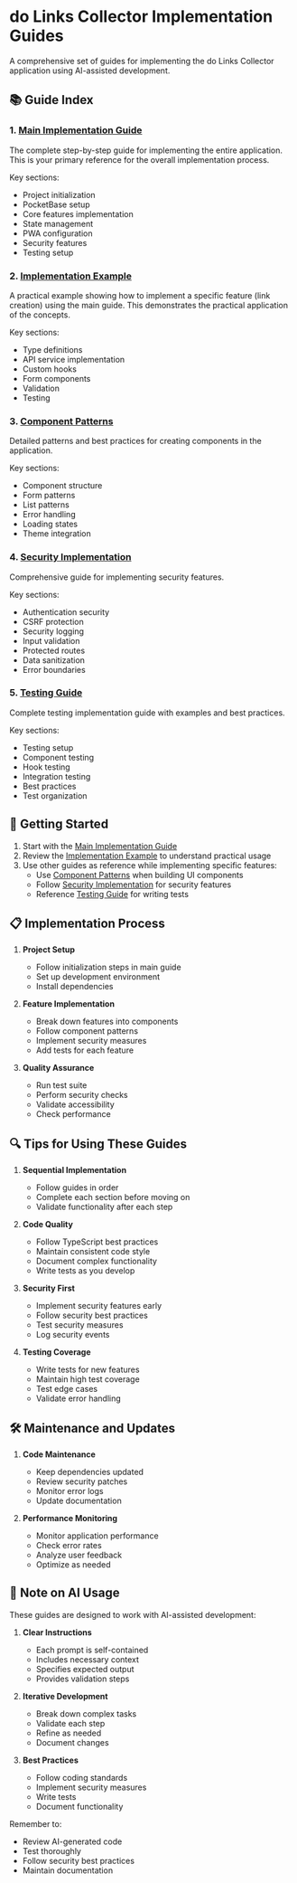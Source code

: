 # do Links Collector Implementation Guides

A comprehensive set of guides for implementing the do Links Collector application using AI-assisted development.

## 📚 Guide Index

### 1. [Main Implementation Guide](prompt_guide.md)
The complete step-by-step guide for implementing the entire application. This is your primary reference for the overall implementation process.

Key sections:
- Project initialization
- PocketBase setup
- Core features implementation
- State management
- PWA configuration
- Security features
- Testing setup

### 2. [Implementation Example](implementation_example.md)
A practical example showing how to implement a specific feature (link creation) using the main guide. This demonstrates the practical application of the concepts.

Key sections:
- Type definitions
- API service implementation
- Custom hooks
- Form components
- Validation
- Testing

### 3. [Component Patterns](component_patterns.md)
Detailed patterns and best practices for creating components in the application.

Key sections:
- Component structure
- Form patterns
- List patterns
- Error handling
- Loading states
- Theme integration

### 4. [Security Implementation](security_implementation.md)
Comprehensive guide for implementing security features.

Key sections:
- Authentication security
- CSRF protection
- Security logging
- Input validation
- Protected routes
- Data sanitization
- Error boundaries

### 5. [Testing Guide](testing_guide.md)
Complete testing implementation guide with examples and best practices.

Key sections:
- Testing setup
- Component testing
- Hook testing
- Integration testing
- Best practices
- Test organization

## 🚀 Getting Started

1. Start with the [Main Implementation Guide](prompt_guide.md)
2. Review the [Implementation Example](implementation_example.md) to understand practical usage
3. Use other guides as reference while implementing specific features:
   - Use [Component Patterns](component_patterns.md) when building UI components
   - Follow [Security Implementation](security_implementation.md) for security features
   - Reference [Testing Guide](testing_guide.md) for writing tests

## 📋 Implementation Process

1. **Project Setup**
   - Follow initialization steps in main guide
   - Set up development environment
   - Install dependencies

2. **Feature Implementation**
   - Break down features into components
   - Follow component patterns
   - Implement security measures
   - Add tests for each feature

3. **Quality Assurance**
   - Run test suite
   - Perform security checks
   - Validate accessibility
   - Check performance

## 🔍 Tips for Using These Guides

1. **Sequential Implementation**
   - Follow guides in order
   - Complete each section before moving on
   - Validate functionality after each step

2. **Code Quality**
   - Follow TypeScript best practices
   - Maintain consistent code style
   - Document complex functionality
   - Write tests as you develop

3. **Security First**
   - Implement security features early
   - Follow security best practices
   - Test security measures
   - Log security events

4. **Testing Coverage**
   - Write tests for new features
   - Maintain high test coverage
   - Test edge cases
   - Validate error handling

## 🛠 Maintenance and Updates

1. **Code Maintenance**
   - Keep dependencies updated
   - Review security patches
   - Monitor error logs
   - Update documentation

2. **Performance Monitoring**
   - Monitor application performance
   - Check error rates
   - Analyze user feedback
   - Optimize as needed

## 📌 Note on AI Usage

These guides are designed to work with AI-assisted development:

1. **Clear Instructions**
   - Each prompt is self-contained
   - Includes necessary context
   - Specifies expected output
   - Provides validation steps

2. **Iterative Development**
   - Break down complex tasks
   - Validate each step
   - Refine as needed
   - Document changes

3. **Best Practices**
   - Follow coding standards
   - Implement security measures
   - Write tests
   - Document functionality

Remember to:
- Review AI-generated code
- Test thoroughly
- Follow security best practices
- Maintain documentation
